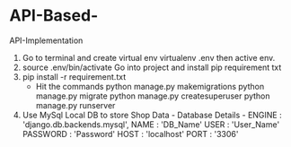 # API-Based-
API-Implementation
1. Go to terminal and create virtual env
        virtualenv .env
        then active env.
2. source .env/bin/activate
	Go into project and install pip requirement txt
3. pip install -r requirement.txt
      - Hit the commands
        python manage.py makemigrations
        python manage.py migrate
        python manage.py createsuperuser
        python manage.py runserver
4. Use MySql Local DB to store Shop Data - 
      Database Details -
        ENGINE 	 : 	'django.db.backends.mysql', 
        NAME     : 	'DB_Name'
        USER     : 	'User_Name'	
        PASSWORD : 	'Password'
        HOST     : 	'localhost'
        PORT     : 	'3306'

